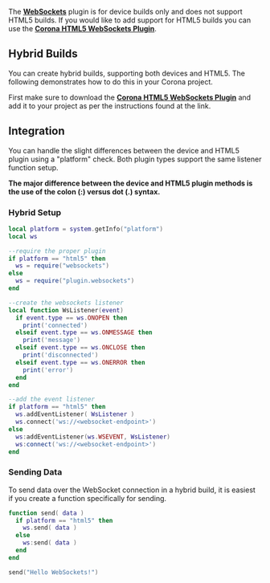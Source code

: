 The __[WebSockets](https://marketplace.coronalabs.com/corona-plugins/websockets)__ plugin is for device builds only and does not support HTML5 builds. If you would like to add support for HTML5 builds you can use the __[Corona HTML5 WebSockets Plugin](https://github.com/develephant/corona-html5-websockets-plugin)__.

## Hybrid Builds

You can create hybrid builds, supporting both devices and HTML5. The following demonstrates how to do this in your Corona project.

First make sure to download the __[Corona HTML5 WebSockets Plugin](https://github.com/develephant/corona-html5-websockets-plugin)__ and add it to your project as per the instructions found at the link.

## Integration

You can handle the slight differences between the device and HTML5 plugin using a "platform" check. Both plugin types support the same listener function setup.

<i class="fas fa-info-circle fa-fw" style="color: yellowgreen;"></i> __The major difference between the device and HTML5 plugin methods is the use of the colon (:) versus dot (.) syntax.__

### Hybrid Setup

```lua
local platform = system.getInfo("platform")
local ws

--require the proper plugin
if platform == "html5" then
  ws = require("websockets")
else
  ws = require("plugin.websockets")
end

--create the websockets listener
local function WsListener(event)
  if event.type == ws.ONOPEN then
    print('connected')
  elseif event.type == ws.ONMESSAGE then
    print('message')
  elseif event.type == ws.ONCLOSE then
    print('disconnected')
  elseif event.type == ws.ONERROR then
    print('error')
  end
end

--add the event listener
if platform == "html5" then
  ws.addEventListener( WsListener )
  ws.connect('ws://<websocket-endpoint>')
else
  ws:addEventListener(ws.WSEVENT, WsListener)
  ws:connect('ws://<websocket-endpoint>')
end
```

### Sending Data

To send data over the WebSocket connection in a hybrid build, it is easiest if you create a function specifically for sending.

```lua
function send( data )
  if platform == "html5" then
    ws.send( data )
  else
    ws:send( data )
  end
end

send("Hello WebSockets!")
```
